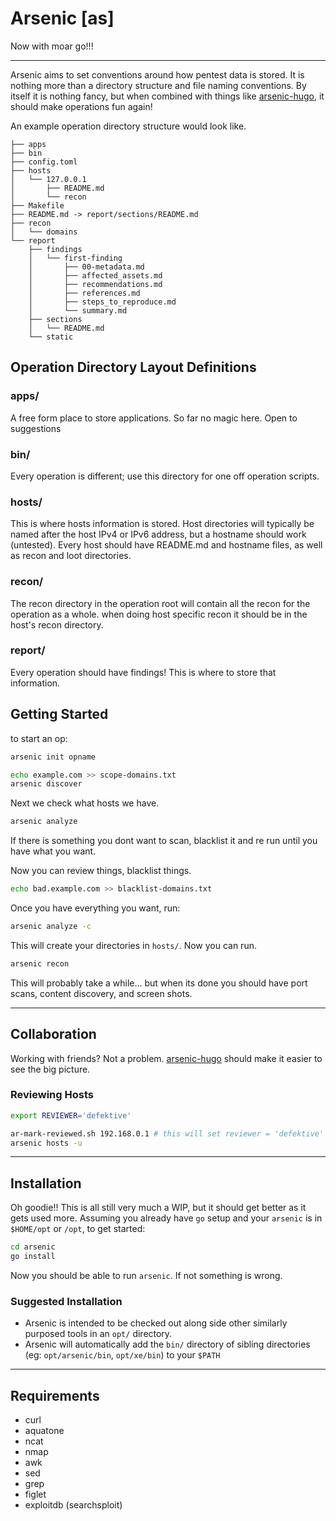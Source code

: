 # Arsenic [as]
Now with moar go!!!
*******


Arsenic aims to set conventions around how pentest data is stored. It is nothing more than a directory structure and file naming conventions. By itself it is nothing fancy, but when combined with things like [arsenic-hugo](https://github.com/analog-substance/arsenic-hugo), it should make operations fun again!

An example operation directory structure would look like.
```
├── apps
├── bin
├── config.toml
├── hosts
│   └── 127.0.0.1
│       ├── README.md
│       └── recon
├── Makefile
├── README.md -> report/sections/README.md
├── recon
│   └── domains
└── report
    ├── findings
    │   └── first-finding
    │       ├── 00-metadata.md
    │       ├── affected_assets.md
    │       ├── recommendations.md
    │       ├── references.md
    │       ├── steps_to_reproduce.md
    │       └── summary.md
    ├── sections
    │   └── README.md
    └── static
```

## Operation Directory Layout Definitions

### apps/
A free form place to store applications. So far no magic here. Open to suggestions

### bin/
Every operation is different; use this directory for one off operation scripts.

### hosts/
This is where hosts information is stored. Host directories will typically be named after the host IPv4 or IPv6 address, but a hostname should work (untested). Every host should have README.md and hostname files, as well as recon and loot directories.

### recon/
The recon directory in the operation root will contain all the recon for the operation as a whole. when doing host specific recon it should be in the host's recon directory.

### report/

Every operation should have findings! This is where to store that information.

## Getting Started

to start an op:

```bash
arsenic init opname

echo example.com >> scope-domains.txt
arsenic discover
```

Next we check what hosts we have.
```bash
arsenic analyze
```

If there is something you dont want to scan, blacklist it and re run until you have what you want.


Now you can review things, blacklist things.

```bash
echo bad.example.com >> blacklist-domains.txt
```

Once you have everything you want, run:
```bash
arsenic analyze -c
```

This will create your directories in `hosts/`. Now you can run.

```bash
arsenic recon
```

This will probably take a while... but when its done you should have port scans, content discovery, and screen shots.

******

## Collaboration

Working with friends? Not a problem. [arsenic-hugo](https://github.com/analog-substance/arsenic-hugo) should make it easier to see the big picture.

### Reviewing Hosts

```bash
export REVIEWER='defektive'

ar-mark-reviewed.sh 192.168.0.1 # this will set reviewer = 'defektive' in the README for the host
arsenic hosts -u
```
*****
## Installation

Oh goodie!! This is all still very much a WIP, but it should get better as it gets used more. Assuming you already have `go` setup and your `arsenic` is in `$HOME/opt` or `/opt`, to get started:
```bash
cd arsenic
go install
```
Now you should be able to run `arsenic`. If not something is wrong.

### Suggested Installation

- Arsenic is intended to be checked out along side other similarly purposed tools in an `opt/` directory.
- Arsenic will automatically add the `bin/` directory of sibling directories (eg: `opt/arsenic/bin`, `opt/xe/bin`) to your `$PATH`

*******
## Requirements

- curl
- aquatone
- ncat
- nmap
- awk
- sed
- grep
- figlet
- exploitdb (searchsploit)
